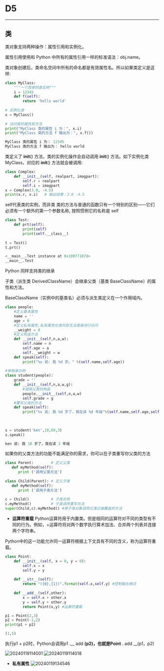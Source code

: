 # D5
----
## 类
类对象支持两种操作：属性引用和实例化。

属性引用使用和 Python 中所有的属性引用一样的标准语法：obj.name。

类对象创建后，类命名空间中所有的命名都是有效属性名。所以如果类定义是这样:

```python
class MyClass:
    """一个简单的类实例"""
    i = 12345
    def f(self):
        return 'hello world'
 
# 实例化类
x = MyClass()
 
# 访问类的属性和方法
print("MyClass 类的属性 i 为：", x.i)
print("MyClass 类的方法 f 输出为：", x.f())

MyClass 类的属性 i 为： 12345
MyClass 类的方法 f 输出为： hello world
```

类定义了 __init__() 方法，类的实例化操作会自动调用 __init__() 方法。如下实例化类 MyClass，对应的 __init__() 方法就会被调用:


```python
class Complex:
    def __init__(self, realpart, imagpart):
        self.r = realpart
        self.i = imagpart
x = Complex(3.0, -4.5)
print(x.r, x.i)   # 输出结果：3.0 -4.5
```

self代表类的实例，而非类
类的方法与普通的函数只有一个特别的区别——它们必须有一个额外的第一个参数名称, 按照惯例它的名称是 self
```python
class Test:
    def prt(self):
        print(self)
        print(self.__class__)
 
t = Test()
t.prt()

<__main__.Test instance at 0x100771878>
__main__.Test
```

Python 同样支持类的继承

子类（派生类 DerivedClassName）会继承父类（基类 BaseClassName）的属性和方法。

BaseClassName（实例中的基类名）必须与派生类定义在一个作用域内。

```python
class people:
    #定义基本属性
    name = ''
    age = 0
    #定义私有属性,私有属性在类外部无法直接进行访问
    __weight = 0
    #定义构造方法
    def __init__(self,n,a,w):
        self.name = n
        self.age = a
        self.__weight = w
    def speak(self):
        print("%s 说: 我 %d 岁。" %(self.name,self.age))
 
#单继承示例
class student(people):
    grade = ''
    def __init__(self,n,a,w,g):
        #调用父类的构函
        people.__init__(self,n,a,w)
        self.grade = g
    #覆写父类的方法
    def speak(self):
        print("%s 说: 我 %d 岁了，我在读 %d 年级"%(self.name,self.age,self.grade))
 
 
 
s = student('ken',10,60,3)
s.speak()

ken 说: 我 10 岁了，我在读 3 年级
```

如果你的父类方法的功能不能满足你的需求，你可以在子类重写你父类的方法

```python
class Parent:        # 定义父类
   def myMethod(self):
      print ('调用父类方法')
 
class Child(Parent): # 定义子类
   def myMethod(self):
      print ('调用子类方法')
 
c = Child()          # 子类实例
c.myMethod()         # 子类调用重写方法
super(Child,c).myMethod() #用子类对象调用父类已被覆盖的方法
```

+ **运算符重载**
Python运算符用于内置类。但是相同的运算符对不同的类型有不同的行为。例如，+运算符将对两个数字执行算术加法、合并两个列表并连接两个字符串。

Python中的这一功能允许同一运算符根据上下文具有不同的含义，称为运算符重载。

```python
class Point:
    def __init__(self, x = 0, y = 0):
        self.x = x
        self.y = y
    
    def __str__(self):
        return "({0},{1})".format(self.x,self.y) #控制输出格式
    
    def __add__(self,other):
        x = self.x + other.x
        y = self.y + other.y
        return Point(x,y) #运算符重载

p1 = Point(2,3)
p2 = Point(-1,2)
print(p1 + p2)

(1,5)
```
执行p1 + p2时，Python会调用p1 .__ add __(p2)，也就是Point .__ add __(p1，p2)

![20240119114001](https://cdn.jsdelivr.net/gh/Magarar/test@main/picture/20240119114001.png)
![20240119114018](https://cdn.jsdelivr.net/gh/Magarar/test@main/picture/20240119114018.png)

+ **私有属性**
![20240119134546](https://cdn.jsdelivr.net/gh/Magarar/test@main/picture/20240119134546.png)